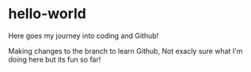 # hello-world
Here goes my journey into coding and Github!

Making changes to the branch to learn Github, Not exacly sure what I'm doing here but its fun so far!
